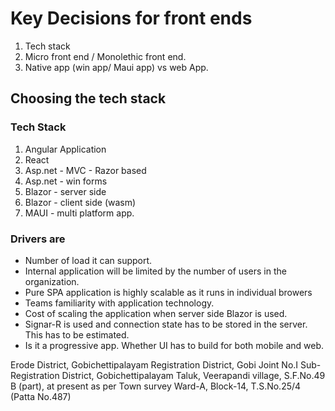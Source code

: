 # Key Decisions for front ends

 1. Tech stack
 2. Micro front end / Monolethic front end. 
 3. Native app (win app/ Maui app) vs web App.

## Choosing the tech stack

### Tech Stack

   1. Angular Application
   2. React
   3. Asp.net - MVC - Razor based
   4. Asp.net - win forms
   5. Blazor - server side
   6. Blazor - client side (wasm)
   7. MAUI - multi platform app.

### Drivers are

* Number of load it can support.
* Internal application will be limited by the number of users in the organization.
* Pure SPA application is highly scalable as it runs in individual browers
* Teams familiarity with application technology.
* Cost of scaling the application when server side Blazor is used.
* Signar-R is used and connection state has to be stored in the server. This has to be estimated.
* Is it a progressive app. Whether UI has to build for both mobile and web.


Erode District, Gobichettipalayam Registration District, Gobi Joint No.I Sub- Registration District, Gobichettipalayam Taluk, Veerapandi village, 
 S.F.No.49 B (part), at present as per Town survey Ward-A, Block-14, T.S.No.25/4 (Patta No.487)